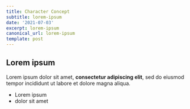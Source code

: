 ```yaml
---
title: Character Concept
subtitle: lorem-ipsum
date: '2021-07-03'
excerpt: lorem-ipsum
canonical_url: lorem-ipsum
template: post
---
```

## Lorem ipsum

Lorem ipsum dolor sit amet, **consectetur adipiscing elit**, sed do eiusmod tempor incididunt ut labore et dolore magna aliqua.

- Lorem ipsum
- dolor sit amet